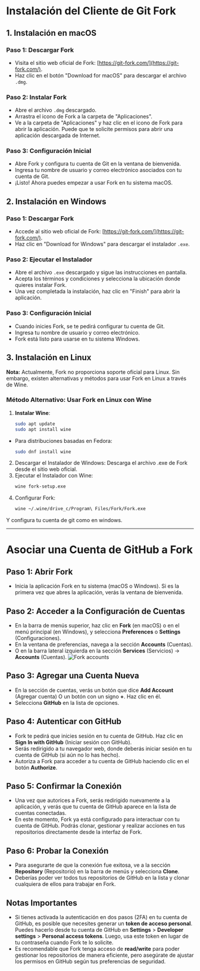 # Instalación del Cliente de Git Fork

## 1. Instalación en macOS

### Paso 1: Descargar Fork
- Visita el sitio web oficial de Fork: [https://git-fork.com/](https://git-fork.com/).
- Haz clic en el botón "Download for macOS" para descargar el archivo `.dmg`.

### Paso 2: Instalar Fork
- Abre el archivo `.dmg` descargado. 
- Arrastra el icono de Fork a la carpeta de "Aplicaciones".
- Ve a la carpeta de "Aplicaciones" y haz clic en el icono de Fork para abrir la aplicación. Puede que te solicite permisos para abrir una aplicación descargada de Internet.

### Paso 3: Configuración Inicial
- Abre Fork y configura tu cuenta de Git en la ventana de bienvenida.
- Ingresa tu nombre de usuario y correo electrónico asociados con tu cuenta de Git.
- ¡Listo! Ahora puedes empezar a usar Fork en tu sistema macOS.

## 2. Instalación en Windows

### Paso 1: Descargar Fork
- Accede al sitio web oficial de Fork: [https://git-fork.com/](https://git-fork.com/).
- Haz clic en "Download for Windows" para descargar el instalador `.exe`.

### Paso 2: Ejecutar el Instalador
- Abre el archivo `.exe` descargado y sigue las instrucciones en pantalla.
- Acepta los términos y condiciones y selecciona la ubicación donde quieres instalar Fork.
- Una vez completada la instalación, haz clic en "Finish" para abrir la aplicación.

### Paso 3: Configuración Inicial
- Cuando inicies Fork, se te pedirá configurar tu cuenta de Git.
- Ingresa tu nombre de usuario y correo electrónico.
- Fork está listo para usarse en tu sistema Windows.

## 3. Instalación en Linux

**Nota:** Actualmente, Fork no proporciona soporte oficial para Linux. Sin embargo, existen alternativas y métodos para usar Fork en Linux a través de Wine.

### Método Alternativo: Usar Fork en Linux con Wine
1. **Instalar Wine**:
   ```bash
   sudo apt update
   sudo apt install wine
- Para distribuciones basadas en Fedora:
    ```bash
    sudo dnf install wine
2. Descargar el Instalador de Windows: Descarga el archivo .exe de Fork desde el sitio web oficial.
3. Ejecutar el Instalador con Wine:
    ```bash
    wine fork-setup.exe
4. Configurar Fork:
    ```bash
    wine ~/.wine/drive_c/Program\ Files/Fork/Fork.exe
Y configura tu cuenta de git como en windows.

---
 
# Asociar una Cuenta de GitHub a Fork

## Paso 1: Abrir Fork
- Inicia la aplicación Fork en tu sistema (macOS o Windows). Si es la primera vez que abres la aplicación, verás la ventana de bienvenida.

## Paso 2: Acceder a la Configuración de Cuentas
- En la barra de menús superior, haz clic en **Fork** (en macOS) o en el menú principal (en Windows), y selecciona **Preferences** o **Settings** (Configuraciones).
- En la ventana de preferencias, navega a la sección **Accounts** (Cuentas).
- O en la barra lateral izquierda en la sección **Services** (Servicios) -> **Accounts** (Cuentas).
![Fork accounts](fork1.png)

## Paso 3: Agregar una Cuenta Nueva
- En la sección de cuentas, verás un botón que dice **Add Account** (Agregar cuenta) O un botón con un signo **+**. Haz clic en él.
- Selecciona **GitHub** en la lista de opciones.

## Paso 4: Autenticar con GitHub
- Fork te pedirá que inicies sesión en tu cuenta de GitHub. Haz clic en **Sign In with GitHub** (Iniciar sesión con GitHub).
- Serás redirigido a tu navegador web, donde deberás iniciar sesión en tu cuenta de GitHub (si aún no lo has hecho).
- Autoriza a Fork para acceder a tu cuenta de GitHub haciendo clic en el botón **Authorize**.

## Paso 5: Confirmar la Conexión
- Una vez que autorices a Fork, serás redirigido nuevamente a la aplicación, y verás que tu cuenta de GitHub aparece en la lista de cuentas conectadas.
- En este momento, Fork ya está configurado para interactuar con tu cuenta de GitHub. Podrás clonar, gestionar y realizar acciones en tus repositorios directamente desde la interfaz de Fork.

## Paso 6: Probar la Conexión
- Para asegurarte de que la conexión fue exitosa, ve a la sección **Repository** (Repositorio) en la barra de menús y selecciona **Clone**.
- Deberías poder ver todos tus repositorios de GitHub en la lista y clonar cualquiera de ellos para trabajar en Fork.

## Notas Importantes
- Si tienes activada la autenticación en dos pasos (2FA) en tu cuenta de GitHub, es posible que necesites generar un **token de acceso personal**. Puedes hacerlo desde tu cuenta de GitHub en **Settings** > **Developer settings** > **Personal access tokens**. Luego, usa este token en lugar de tu contraseña cuando Fork te lo solicite.
- Es recomendable que Fork tenga acceso de **read/write** para poder gestionar los repositorios de manera eficiente, pero asegúrate de ajustar los permisos en GitHub según tus preferencias de seguridad.
